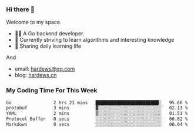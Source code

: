### Hi there 👋
Welcome to my space.

- 👨‍🦲 A Go backend developer. 
- 📕 Currently striving to learn algorithms and interesting knowledge
- 💪 Sharing daily learning life

And
- email: hardews@qq.com
- blog: [hardews.cn](hardews.cn)

### My Coding Time For This Week
<!--START_SECTION:waka-->

```txt
Go                2 hrs 21 mins   ████████████████████████░   95.66 %
protobuf          3 mins          ▓░░░░░░░░░░░░░░░░░░░░░░░░   02.13 %
YAML              2 mins          ▒░░░░░░░░░░░░░░░░░░░░░░░░   01.51 %
Protocol Buffer   0 secs          ░░░░░░░░░░░░░░░░░░░░░░░░░   00.62 %
Markdown          0 secs          ░░░░░░░░░░░░░░░░░░░░░░░░░   00.04 %
```

<!--END_SECTION:waka-->

<!--
**Hardews/Hardews** is a ✨ _special_ ✨ repository because its `README.md` (this file) appears on your GitHub profile.

Here are some ideas to get you started:

- 🔭 I’m currently working on ...
- 🌱 I’m currently learning ...
- 👯 I’m looking to collaborate on ...
- 🤔 I’m looking for help with ...
- 💬 Ask me about ...
- 📫 How to reach me: ...
- 😄 Pronouns: ...
- ⚡ Fun fact: ...
-->
